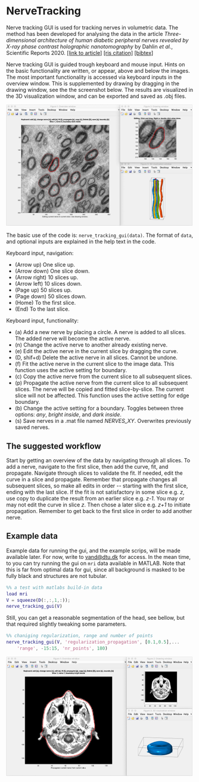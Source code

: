 # NerveTracking
 
Nerve tracking GUI is used for tracking nerves in volumetric data. The method has been developed for analysing the data in the article *Three-dimensional architecture of human diabetic peripheral nerves revealed by X-ray phase contrast holographic nanotomography* by Dahlin *et al.*, Scientific Reports 2020. [[link to article]](https://www.nature.com/articles/s41598-020-64430-5?utm_source=other&utm_medium=other&utm_content=null&utm_campaign=JRCN_2_LW01_CN_SCIREP_article_paid_XMOL) [[ris citation]](https://www.nature.com/articles/s41598-020-64430-5.ris) [[bibtex]](https://scholar.googleusercontent.com/scholar.bib?q=info:gLdpJXLwGYEJ:scholar.google.com/&output=citation&scisdr=CgU9yQiGEPjtr1d8AGE:AAGBfm0AAAAAXrp5GGGe5_sSVMy_BtXRxpHqqbbQaJT4&scisig=AAGBfm0AAAAAXrp5GH5gJII_v2OOwA6XUp92zqapZFOj&scisf=4&ct=citation&cd=-1&hl=da)

Nerve tracking GUI is guided trough keyboard and mouse input. Hints on the basic functionality are written, or appear, above and below the images. The most important functionality is accessed via keyboard inputs in the overview window. This is supplemented by drawing by dragging in the drawing window, see the the screenshot below. The results are visualized in the 3D visualization window, and can be exported and saved as .obj files.

<img src="/images/peripheral_nerve_screenshot.png" width="500">

The basic use of the code is: `nerve_tracking_gui(data)`. The format of `data`, and  optional inputs are explained in the help text in the code.

Keyboard input, navigation:
  - (Arrow up) One slice up.		
  - (Arrow down) One slice down.
  - (Arrow right) 10 slices up.
  - (Arrow left) 10 slices down.
  - (Page up) 50 slices up.
  - (Page down) 50 slices down.
  - (Home) To the first slice.
  - (End) To the last slice.
  
 Keyboard input, functionality:
  - (a) Add a new nerve by placing a circle. A nerve is added to all slices. The added nerve will become the active nerve.
  - (n) Change the active nerve to another already existing nerve. 
  - (e) Edit the active nerve in the current slice by dragging the curve.
  - (D, shif+d) Delete the active nerve in all slices. Cannot be undone.
  - (f) Fit the active nerve in the current slice to the image data. This function uses the active setting for boundary. 
  - (c) Copy the active nerve from the current slice to all subsequent slices. 
  - (p) Propagate the active nerve from the current slice to all subsequent slices. The nerve will be copied and fitted slice-by-slice. The current slice will not be affected. This function uses the active setting for edge boundary. 
  - (b) Change the active setting for a boundary. Toggles between three options: *any*, *bright inside*, and *dark inside*.
  - (s) Save nerves in a .mat file named *NERVES_XY*. Overwrites previously saved nerves.
  
## The suggested workflow

Start by getting an overview of the data by navigating through all slices. To add a nerve, navigate to the first slice, then add the curve, fit, and propagate. Navigate through slices to validate the fit. If needed, edit the curve in a slice and propagate. Remember that propagate changes all subsequent slices, so make all edits in order -- starting with the first slice, ending with the last slice. If the fit is not satisfactory in some slice e.g. *z*, use copy to duplicate the result from an earlier slice e.g. *z-1*. You may or may not edit the curve in slice *z*. Then chose a later slice e.g. *z+1* to initiate propagation. Remember to get back to the first slice in order to add another nerve.    

## Example data

Example data for running the gui, and the example scrips, will be made available later. For now, write to vand@dtu.dk for access. In the mean time, to you can try running the gui on `mri` data available in MATLAB. Note that this is far from optimal data for gui, since all background is masked to be fully black and structures are not tubular. 

```matlab
%% a test with matlabs build-in data
load mri
V = squeeze(D(:,:,1,:));
nerve_tracking_gui(V)
```
Still, you can get a reasonable segmentation of the head, see bellow, but that required slightly tweaking some parameters.

```matlab
%% chaniging regularization, range and number of points
nerve_tracking_gui(V, 'regularization_propagation', [0.1,0.5],...
    'range', -15:15, 'nr_points', 180)
```
<img src="/images/mri_screenshot.png" width="500">
